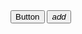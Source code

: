 <html>
  <head>
    <!-- Material Design Lite -->
    <script src="https://code.getmdl.io/1.3.0/material.min.js"></script>
    <link rel="stylesheet" href="https://code.getmdl.io/1.3.0/material.indigo-pink.min.css">
    <!-- Material Design icon font -->
    <link rel="stylesheet" href="https://fonts.googleapis.com/icon?family=Material+Icons">
  </head>
  <body>
    <!-- Accent-colored raised button with ripple -->
    <button class="mdl-button mdl-js-button mdl-button--raised mdl-js-ripple-effect mdl-button--accent">
      Button
    </button>
    <!-- Colored FAB button -->
    <button class="mdl-button mdl-js-button mdl-button--fab mdl-button--colored">
      <i class="material-icons">add</i>
    </button>
  </body>
</html>
